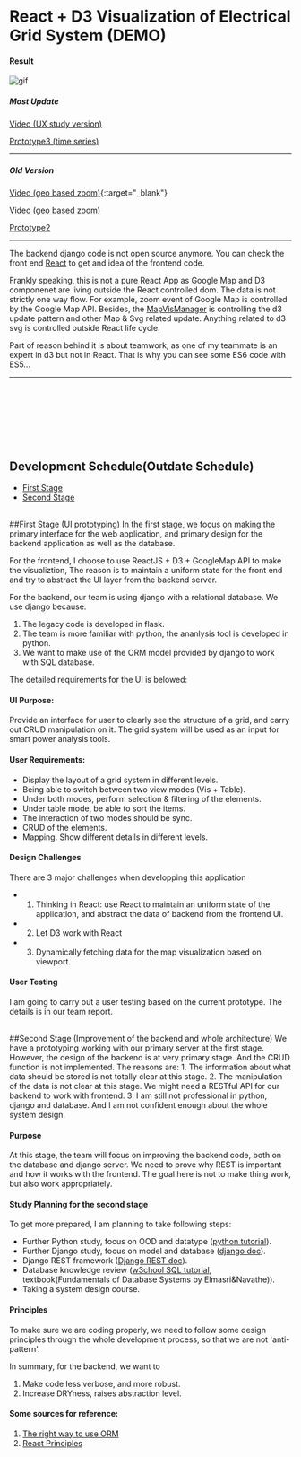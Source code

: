 # React + D3 Visualization of Electrical Grid System (DEMO)
#### Result

![gif](./time_series.gif)

##### Most Update
<!-- __[Video (UX study version)]__ -->

<a href="https://youtu.be/D1Dew-8vRIQ" target="_blank">Video (UX study version)</a>

<!-- __[Prototype3 (time series)]__ -->

<a href="http://www.kjhuang.com/pgdemo3/" target="_blank">Prototype3 (time series)</a>


---

##### Old Version
[Video (geo based zoom)](https://youtu.be/9h0TL7uOntI){:target="_blank"}



<a href="https://youtu.be/9h0TL7uOntI" target="_blank">Video (geo based zoom)</a>

<!-- __[Prototype2]__ -->
<a href="http://www.kjhuang.com/pgdemo2/public/" target="_blank">Prototype2</a>


<!-- 
[Prototype3 (time series)]: <http://www.kjhuang.com/pgdemo3/>
[Prototype2]: <http://www.kjhuang.com/pgdemo2/public/>

[Video (geo based zoom)]: <https://youtu.be/9h0TL7uOntI>
[Video (UX study version)]: <https://youtu.be/D1Dew-8vRIQ>
[Video (time series version)]: <https://https://youtu.be/D1Dew-8vRIQ> -->
---

The backend django code is not open source anymore. You can check the front end [React](./static_version/react) to get and idea of the frontend code. 

Frankly speaking, this is not a pure React App as Google Map and D3 componenet are living outside the React controlled dom. The data is not strictly one way flow. For example, zoom event of Google Map is controlled by the Google Map API. Besides, the [MapVisManager](./static_version/react/app/components/MapVisUsage/MapVisManager.js) is controlling the d3 update pattern and other Map & Svg related update. Anything related to d3 svg is controlled outside React life cycle. 

Part of reason behind it is about teamwork, as one of my teammate is an expert in d3 but not in React. That is why you can see some ES6 code with ES5...


---
<br/>
<br/>
<br/>
<br/>
<br/>
<br/>

## Development Schedule(Outdate Schedule)
 - [First Stage](#first-stage)
 - [Second Stage](#second-stage)

<br />
##<a name="first-stage">First Stage (UI prototyping)</a>
In the first stage, we focus on making the primary interface for the web application, and primary design for the backend application as well as the database. 

For the frontend, I choose to use ReactJS + D3 + GoogleMap API to make the visualiztion, The reason is to maintain a uniform state for the front end and try to abstract the UI layer from the backend server.

For the backend, our team is using django with a relational database. We use django because:
 1. The legacy code is developed in flask. 
 2. The team is more familiar with python, the ananlysis tool is developed in python.
 3. We want to make use of the ORM model provided by django to work with SQL database.

The detailed requirements for the UI is belowed:

#### UI Purpose:
Provide an interface for user to clearly see the structure of a grid, and carry out CRUD manipulation on it. The grid system will be used as an input for smart power analysis tools.

#### User Requirements:
 - Display the layout of a grid system in different levels.
 - Being able to switch between two view modes (Vis + Table).
 - Under both modes, perform selection & filtering of the elements.
 - Under table mode, be able to sort the items.
 - The interaction of two modes should be sync.
 - CRUD of the elements.
 - Mapping. Show different details in different levels.

#### Design Challenges
There are 3 major challenges when developping this application
 - 1. Thinking in React: use React to maintain an uniform state of the application, and abstract the data of backend from the frontend UI.
 - 2. Let D3 work with React
 - 3. Dynamically fetching data for the map visualization based on viewport.


#### User Testing
I am going to carry out a user testing based on the current prototype. The details is in our team report.

<br />
##<a name="second-stage">Second Stage (Improvement of the backend and whole architecture)</a>
We have a prototyping working with our primary server at the first stage. However, the design of the backend is at very primary stage. And the CRUD function is not implemented. The reasons are:
 1. The information about what data should be stored is not totally clear at this stage.
 2. The manipulation of the data is not clear at this stage. We might need a RESTful API for our backend to work with frontend.
 3. I am still not professional in python, django and database. And I am not confident enough about the whole system design.

#### Purpose
At this stage, the team will focus on improving the backend code, both on the database and django server. We need to prove why REST is important and how it works with the frontend. The goal here is not to make thing work, but also work appropriately.

#### Study Planning for the second stage
To get more prepared, I am planning to take following steps:
 - Further Python study, focus on OOD and datatype ([python tutorial](http://wiki.jikexueyuan.com/project/start-learning-python/211.html)).
 - Further Django study, focus on model and database ([django doc](https://docs.djangoproject.com/en/1.10/topics/db/models/)).
 - Django REST framework ([Django REST doc](http://www.django-rest-framework.org/tutorial/5-relationships-and-hyperlinked-apis/)).
 - Database knowledge review ([w3chool SQL tutorial](http://www.w3schools.com/sql/), textbook(Fundamentals of Database Systems by Elmasri&Navathe)).
 - Taking a system design course.

#### Principles
To make sure we are coding properly, we need to follow some design principles through the whole development process, so that we are not 'anti-pattern'.

In summary, for the backend, we want to 
 1. Make code less verbose, and more robust.
 2. Increase DRYness, raises abstraction level.

#### Some sources for reference:
 1. [The right way to use ORM](https://www.dabapps.com/blog/higher-level-query-api-django-orm/)
 2. [React Principles](https://developmentarc.gitbooks.io/react-indepth/content/)


